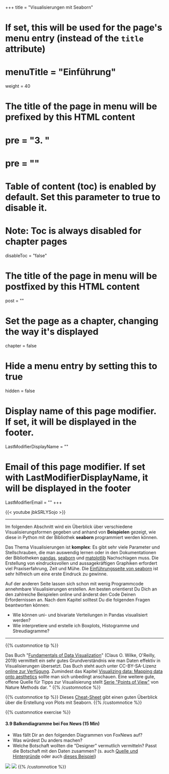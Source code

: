 +++
title = "Visualisierungen mit Seaborn"
# If set, this will be used for the page's menu entry (instead of the `title` attribute)
# menuTitle = "Einführung"
weight = 40
# The title of the page in menu will be prefixed by this HTML content
# pre = "<b>3. </b>"
# pre = "<i class='fab fa-github'></i>"
# Table of content (toc) is enabled by default. Set this parameter to true to disable it.
# Note: Toc is always disabled for chapter pages
disableToc = "false"

# The title of the page in menu will be postfixed by this HTML content
post = ""
# Set the page as a chapter, changing the way it's displayed
chapter = false
# Hide a menu entry by setting this to true
hidden = false
# Display name of this page modifier. If set, it will be displayed in the footer.
LastModifierDisplayName = ""
# Email of this page modifier. If set with LastModifierDisplayName, it will be displayed in the footer
LastModifierEmail = ""
+++

{{< youtube jbkSRLYSojo >}}

---

Im folgenden Abschnitt wird ein Überblick über verschiedene Visualisierungsformen gegeben und anhand von **Beispielen** gezeigt, wie diese in Python mit der Bibliothek **seaborn** programmiert werden können.

Das Thema Visualisierungen ist **komplex**: Es gibt sehr viele Parameter und Stellschrauben, die man auswendig lernen oder in den Dokumentationen der Bibliotheken [pandas](https://pandas.pydata.org/pandas-docs/stable/user_guide/visualization.html), [seaborn](https://seaborn.pydata.org/tutorial.html) und [matplotlib](https://matplotlib.org/tutorials/index.html) Nachschlagen muss. Die Erstellung von eindrucksvollen und aussagekräftigen Graphiken erfordert viel Praxiserfahrung, Zeit und Mühe. Die [Einführungsseite von seaborn](https://seaborn.pydata.org/introduction.html) ist sehr hilfreich um eine erste Eindruck zu gewinne.

Auf der anderen Seite lassen sich schon mit wenig Programmcode annehmbare Visualisierungen erstellen. Am besten orientierst Du Dich an den zahlreiche Beispielen online und änderst den Code Deinen Erfordernissen an. Nach dem Kapitel solltest Du die folgenden Fragen beantworten können:

- Wie können uni- und bivariate Verteilungen in Pandas visualisiert werden?
- Wie interpretiere und erstelle ich Boxplots, Histogramme und Streudiagramme?

---

{{% customnotice tip %}}

Das Buch "[Fundamentals of Data Visualization](https://learning.oreilly.com/library/view/fundamentals-of-data/9781492031079/)" (Claus O. Wilke, O'Reilly, 2019) vermittelt ein sehr gutes Grundverständnis wie man Daten effektiv in Visualisierungen übersetzt. Das Buch steht auch unter CC-BY-SA-Lizenz [online zur Verfügung](https://clauswilke.com/dataviz/). Zumindest das Kapitel [Visualizing data: Mapping data onto aesthetics](https://clauswilke.com/dataviz/aesthetic-mapping.html) sollte man sich unbedingt anschauen. Eine weitere gute, offene Quelle für Tipps zur Visualisierung stellt [Serie "Points of View"](http://blogs.nature.com/methagora/2013/07/data-visualization-points-of-view.html) von Nature Methods dar.
"
{{% /customnotice %}}

{{% customnotice tip %}}
Dieses [Cheat-Sheet](https://s3.amazonaws.com/assets.datacamp.com/blog_assets/Python_Seaborn_Cheat_Sheet.pdf) gibt einen guten Überblick über die Erstellung von Plots mit Seaborn. 
{{% /customnotice %}}


{{% customnotice exercise %}}
#### 3.9 Balkendiagramme bei Fox News (15 Min)

- Was fällt Dir an den folgenden Diagrammen von FoxNews auf?
- Was würdest Du anders machen?
- Welche Botschaft wollten die "Designer" vermutlich vermitteln? Passt die Botschaft mit den Daten zusammen?
(s. auch [Quelle und Hintergründe](https://flowingdata.com/2012/08/06/fox-news-continues-charting-excellence/) oder auch [dieses Beispiel](https://flowingdata.com/2011/12/12/fox-news-still-makes-awesome-charts/))

![](https://i0.wp.com/flowingdata.com/wp-content/uploads/2014/04/Fox-News-bar-chart-1.jpeg?w=645&ssl=1)
![](https://i1.wp.com/flowingdata.com/wp-content/uploads/2012/08/Bush-cuts.png?resize=620%2C458&ssl=1)
{{% /customnotice %}}

